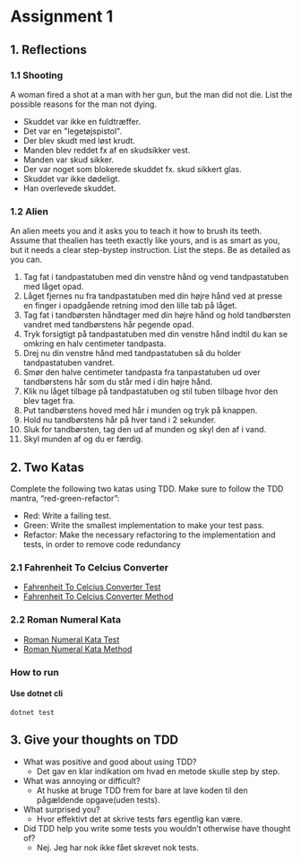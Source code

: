 # Assignment 1

## 1. Reflections
### 1.1 Shooting
A woman fired a shot at a man with her gun, but the man did not die. List the possible reasons for the man not dying.
- Skuddet var ikke en fuldtræffer.
- Det var en "legetøjspistol".
- Der blev skudt med løst krudt.
- Manden blev reddet fx af en skudsikker vest.
- Manden var skud sikker.
- Der var noget som blokerede skuddet fx. skud sikkert glas.
- Skuddet var ikke dødeligt.
- Han overlevede skuddet.

### 1.2 Alien
An alien meets you and it asks you to teach it how to brush its teeth. Assume that thealien has teeth exactly like yours, and is as smart as you, but it needs a clear step-bystep instruction. List the steps. Be as detailed as you can.
1. Tag fat i tandpastatuben med din venstre hånd og vend tandpastatuben med låget opad.
2. Låget fjernes nu fra tandpastatuben med din højre hånd ved at presse en finger i opadgående retning imod den lille tab på låget.
3. Tag fat i tandbørsten håndtager med din højre hånd og hold tandbørsten vandret med tandbørstens hår pegende opad.
4. Tryk forsigtigt på tandpastatuben med din venstre hånd indtil du kan se omkring en halv centimeter tandpasta.
5. Drej nu din venstre hånd med tandpastatuben så du holder tandpastatuben vandret.
6. Smør den halve centimeter tandpasta fra tanpastatuben ud over tandbørstens hår som du står med i din højre hånd.
7. Klik nu låget tilbage på tandpastatuben og stil tuben tilbage hvor den blev taget fra.
7. Put tandbørstens hoved med hår i munden og tryk på knappen.
8. Hold nu tandbørstens hår på hver tand i 2 sekunder.
9. Sluk for tandbørsten, tag den ud af munden og skyl den af i vand.
10. Skyl munden af og du er færdig.

## 2. Two Katas
Complete the following two katas using TDD. Make sure to follow the TDD mantra, “red-green-refactor”:
- Red: Write a failing test.
- Green: Write the smallest implementation to make your test pass.
- Refactor: Make the necessary refactoring to the implementation and tests, in order to remove code redundancy

### 2.1 Fahrenheit To Celcius Converter
- [Fahrenheit To Celcius Converter Test](./assignment-01.Tests/FahrenheitToCelciusConverterTest.cs)
- [Fahrenheit To Celcius Converter Method](./assignment-01/FahrenheitToCelciusConverter.cs)

### 2.2 Roman Numeral Kata
- [Roman Numeral Kata Test](./assignment-01.Tests/RomanNumeralConverterTest.cs)
- [Roman Numeral Kata Method](./assignment-01/RomanNumeralConverter.cs)

### How to run
#### Use dotnet cli
```
dotnet test
```

## 3. Give your thoughts on TDD
- What was positive and good about using TDD?
    - Det gav en klar indikation om hvad en metode skulle step by step.
- What was annoying or difficult?
    - At huske at bruge TDD frem for bare at lave koden til den pågældende opgave(uden tests).
- What surprised you?
    - Hvor effektivt det at skrive tests førs egentlig kan være.
- Did TDD help you write some tests you wouldn’t otherwise have thought of?
    - Nej. Jeg har nok ikke fået skrevet nok tests.